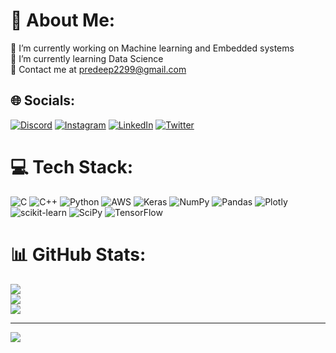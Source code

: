 # 💫 About Me:
🔭 I’m currently working on Machine learning and Embedded systems<br>🌱 I’m currently learning Data Science <br>💬 Contact me at predeep2299@gmail.com<br>


## 🌐 Socials:
[![Discord](https://img.shields.io/badge/Discord-%237289DA.svg?logo=discord&logoColor=white)](https://discord.gg/Parzival#7640) [![Instagram](https://img.shields.io/badge/Instagram-%23E4405F.svg?logo=Instagram&logoColor=white)](https://instagram.com/https://www.instagram.com/predeep_/?hl=en) [![LinkedIn](https://img.shields.io/badge/LinkedIn-%230077B5.svg?logo=linkedin&logoColor=white)](https://linkedin.com/in/https://www.linkedin.com/in/predeepbalasubramanian22899/) [![Twitter](https://img.shields.io/badge/Twitter-%231DA1F2.svg?logo=Twitter&logoColor=white)](https://twitter.com/https://twitter.com/predeep2299) 

# 💻 Tech Stack:
![C](https://img.shields.io/badge/c-%2300599C.svg?style=flat-square&logo=c&logoColor=white) ![C++](https://img.shields.io/badge/c++-%2300599C.svg?style=flat-square&logo=c%2B%2B&logoColor=white) ![Python](https://img.shields.io/badge/python-3670A0?style=flat-square&logo=python&logoColor=ffdd54) ![AWS](https://img.shields.io/badge/AWS-%23FF9900.svg?style=flat-square&logo=amazon-aws&logoColor=white) ![Keras](https://img.shields.io/badge/Keras-%23D00000.svg?style=flat-square&logo=Keras&logoColor=white) ![NumPy](https://img.shields.io/badge/numpy-%23013243.svg?style=flat-square&logo=numpy&logoColor=white) ![Pandas](https://img.shields.io/badge/pandas-%23150458.svg?style=flat-square&logo=pandas&logoColor=white) ![Plotly](https://img.shields.io/badge/Plotly-%233F4F75.svg?style=flat-square&logo=plotly&logoColor=white) ![scikit-learn](https://img.shields.io/badge/scikit--learn-%23F7931E.svg?style=flat-square&logo=scikit-learn&logoColor=white) ![SciPy](https://img.shields.io/badge/SciPy-%230C55A5.svg?style=flat-square&logo=scipy&logoColor=%white) ![TensorFlow](https://img.shields.io/badge/TensorFlow-%23FF6F00.svg?style=flat-square&logo=TensorFlow&logoColor=white)
# 📊 GitHub Stats:
![](https://github-readme-stats.vercel.app/api?username=Dcode321&theme=dark&hide_border=false&include_all_commits=false&count_private=false)<br/>
![](https://github-readme-streak-stats.herokuapp.com/?user=Dcode321&theme=dark&hide_border=false)<br/>
![](https://github-readme-stats.vercel.app/api/top-langs/?username=Dcode321&theme=dark&hide_border=false&include_all_commits=false&count_private=false&layout=compact)

---
[![](https://visitcount.itsvg.in/api?id=Dcode321&icon=0&color=0)](https://visitcount.itsvg.in)

<!-- Proudly created with GPRM ( https://gprm.itsvg.in ) -->
